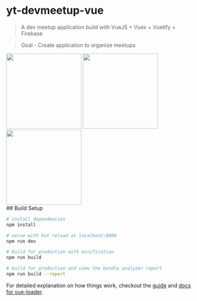# yt-devmeetup-vue

> A dev meetup application build with VueJS + Vuex + Vuetify + Firebase 

> Goal - Create application to organize meetups

<div>
<img height=200px width=200px src='https://vuejs.org/images/logo.png' >
<img height=200px width=200px src="https://vuetifyjs.com/static/doc-images/logo.svg">
<img height=200px width=200px src="https://firebase.google.com/_static/images/firebase/touchicon-180.png">
</div>
## Build Setup

``` bash
# install dependencies
npm install

# serve with hot reload at localhost:8080
npm run dev

# build for production with minification
npm run build

# build for production and view the bundle analyzer report
npm run build --report
```

For detailed explanation on how things work, checkout the [guide](http://vuejs-templates.github.io/webpack/) and [docs for vue-loader](http://vuejs.github.io/vue-loader).

